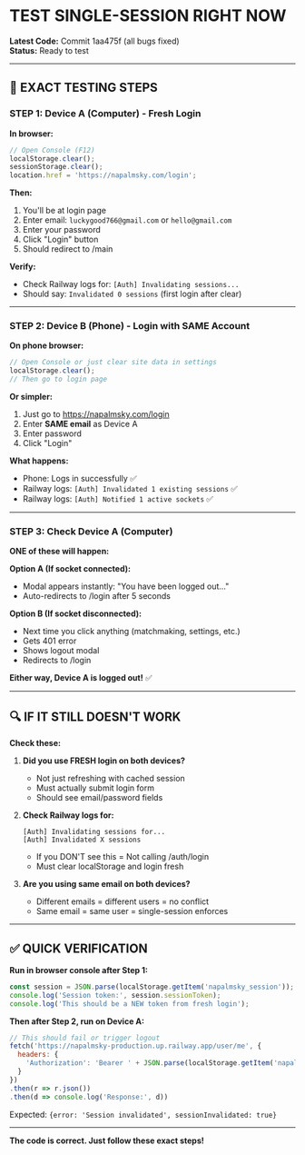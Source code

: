 # TEST SINGLE-SESSION RIGHT NOW

**Latest Code:** Commit 1aa475f (all bugs fixed)  
**Status:** Ready to test

---

## 🧪 EXACT TESTING STEPS

### **STEP 1: Device A (Computer) - Fresh Login**

**In browser:**
```javascript
// Open Console (F12)
localStorage.clear();
sessionStorage.clear();
location.href = 'https://napalmsky.com/login';
```

**Then:**
1. You'll be at login page
2. Enter email: `luckygood766@gmail.com` or `hello@gmail.com`
3. Enter your password
4. Click "Login" button
5. Should redirect to /main

**Verify:**
- Check Railway logs for: `[Auth] Invalidating sessions...`
- Should say: `Invalidated 0 sessions` (first login after clear)

---

### **STEP 2: Device B (Phone) - Login with SAME Account**

**On phone browser:**
```javascript
// Open Console or just clear site data in settings
localStorage.clear();
// Then go to login page
```

**Or simpler:**
1. Just go to https://napalmsky.com/login
2. Enter **SAME email** as Device A
3. Enter password
4. Click "Login"

**What happens:**
- Phone: Logs in successfully ✅
- Railway logs: `[Auth] Invalidated 1 existing sessions` ✅
- Railway logs: `[Auth] Notified 1 active sockets` ✅

---

### **STEP 3: Check Device A (Computer)**

**ONE of these will happen:**

**Option A (If socket connected):**
- Modal appears instantly: "You have been logged out..."
- Auto-redirects to /login after 5 seconds

**Option B (If socket disconnected):**
- Next time you click anything (matchmaking, settings, etc.)
- Gets 401 error
- Shows logout modal
- Redirects to /login

**Either way, Device A is logged out!** ✅

---

## 🔍 IF IT STILL DOESN'T WORK

**Check these:**

1. **Did you use FRESH login on both devices?**
   - Not just refreshing with cached session
   - Must actually submit login form
   - Should see email/password fields

2. **Check Railway logs for:**
   ```
   [Auth] Invalidating sessions for...
   [Auth] Invalidated X sessions
   ```
   - If you DON'T see this = Not calling /auth/login
   - Must clear localStorage and login fresh

3. **Are you using same email on both devices?**
   - Different emails = different users = no conflict
   - Same email = same user = single-session enforces

---

## ✅ QUICK VERIFICATION

**Run in browser console after Step 1:**
```javascript
const session = JSON.parse(localStorage.getItem('napalmsky_session'));
console.log('Session token:', session.sessionToken);
console.log('This should be a NEW token from fresh login');
```

**Then after Step 2, run on Device A:**
```javascript
// This should fail or trigger logout
fetch('https://napalmsky-production.up.railway.app/user/me', {
  headers: {
    'Authorization': 'Bearer ' + JSON.parse(localStorage.getItem('napalmsky_session')).sessionToken
  }
})
.then(r => r.json())
.then(d => console.log('Response:', d))
```

Expected: `{error: 'Session invalidated', sessionInvalidated: true}`

---

**The code is correct. Just follow these exact steps!**

